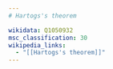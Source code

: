 ```yaml
---
# Hartogs's theorem

wikidata: Q1050932
msc_classification: 30
wikipedia_links:
  - "[[Hartogs's theorem]]"
---
```

